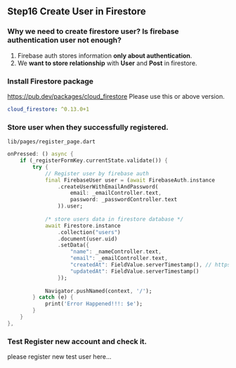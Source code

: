 ## Step16 Create User in Firestore
### Why we need to create firestore user? Is firebase authentication user not enough?

1. Firebase auth stores information **only about authentication**.
2. We **want to store relationship** with **User** and **Post** in firestore.

### Install Firestore package
https://pub.dev/packages/cloud_firestore
Please use this or above version.
```yaml
cloud_firestore: ^0.13.0+1
```

### Store user when they successfully registered.
`lib/pages/register_page.dart`
```dart hl_lines="11 12 13 14 15 16 17 18 19 20"
onPressed: () async {
	if (_registerFormKey.currentState.validate()) {
		try {
			// Register user by firebase auth
			final FirebaseUser user = (await FirebaseAuth.instance
				.createUserWithEmailAndPassword(
					email: _emailController.text,
					password: _passwordController.text
				)).user;
			
			/* store users data in firestore database */
			await Firestore.instance
				.collection("users")
				.document(user.uid)
				.setData({
					"name": _nameController.text,
					"email": _emailController.text,
					"createdAt": FieldValue.serverTimestamp(), // https://stackoverflow.com/questions/50907151/flutter-firestore-server-side-timestamp
					"updatedAt": FieldValue.serverTimestamp()
				});
			
			Navigator.pushNamed(context, '/');
		} catch (e) {
			print('Error Happened!!!: $e');
		}  
	}
},
```

### Test Register new account and check it.
please register new test user here...

